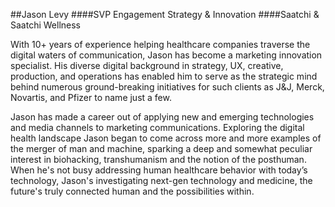 ##Jason Levy
####SVP Engagement Strategy & Innovation 
####Saatchi & Saatchi Wellness 

With 10+ years of experience helping healthcare companies traverse the digital waters of communication, Jason has become a marketing innovation specialist. His diverse digital background in strategy, UX, creative, production, and operations has enabled him to serve as the strategic mind behind numerous ground-breaking initiatives for such clients as J&J, Merck, Novartis, and Pfizer to name just a few. 

Jason has made a career out of applying new and emerging technologies and media channels to marketing communications. Exploring the digital health landscape Jason began to come across more and more examples of the merger of man and machine, sparking a deep and somewhat peculiar interest in biohacking, transhumanism and the notion of the posthuman. When he's not busy addressing human healthcare behavior with today’s technology, Jason's investigating next-gen technology and medicine, the future's truly connected human and the possibilities within.
